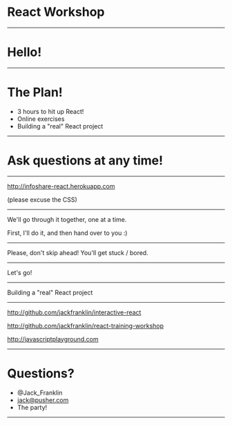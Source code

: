 # React Workshop

---

# Hello!

---

# The Plan!

- 3 hours to hit up React!
- Online exercises
- Building a "real" React project

---

# Ask questions at any time!

---

http://infoshare-react.herokuapp.com

(please excuse the CSS)

---

We'll go through it together, one at a time.

First, I'll do it, and then hand over to you :)

---

Please, don't skip ahead! You'll get stuck / bored.

---

Let's go!

---

Building a "real" React project

---

http://github.com/jackfranklin/interactive-react

http://github.com/jackfranklin/react-training-workshop

http://javascriptplayground.com

---

# Questions?

- @Jack_Franklin
- jack@pusher.com
- The party!

---
